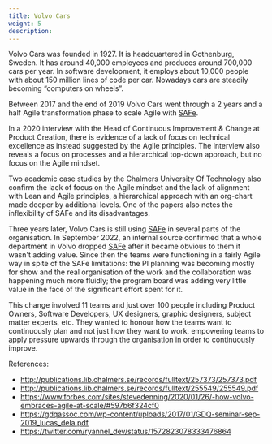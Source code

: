 ```yaml
---
title: Volvo Cars
weight: 5
description: 
---
```


Volvo Cars was founded in 1927. It is headquartered in Gothenburg, Sweden. It has around 40,000 employees and produces around 700,000 cars per year.
In software development, it employs about 10,000 people with about 150 million lines of code per car. Nowadays cars are steadily becoming “computers on wheels”.

Between 2017 and the end of 2019 Volvo Cars went through a 2 years and a half Agile transformation phase to scale Agile with [SAFe](https://www.scaledagileframework.com/).

In a 2020 interview with the Head of Continuous Improvement & Change at Product Creation, there is evidence of a lack of focus on technical excellence as instead suggested by the Agile principles. The interview also reveals a focus on processes and a hierarchical top-down approach, but no focus on the Agile mindset.

Two academic case studies by the Chalmers University Of Technology also confirm the lack of focus on the Agile mindset and the lack of alignment with Lean and Agile principles, a hierarchical approach with an org-chart made deeper by additional levels. One of the papers also notes the inflexibility of SAFe and its disadvantages.

Three years later, Volvo Cars is still using [SAFe](https://www.scaledagileframework.com/) in several parts of the organisation.
In September 2022, an internal source confirmed that a whole department in Volvo dropped [SAFe](https://www.scaledagileframework.com/) after it became obvious to them it wasn't adding value.
Since then the teams were functioning in a fairly Agile way in spite of the SAFe limitations: the PI planning was becoming mostly for show and the real organisation of the work and the collaboration was happening much more fluidly; the program board was adding very little value in the face of the significant effort spent for it.

This change involved 11 teams and just over 100 people including Product Owners, Software Developers, UX designers, graphic designers, subject matter experts, etc.
They wanted to honour how the teams want to continuously plan and not just how they want to work, empowering teams to apply pressure upwards through the organisation in order to continuously improve.

References:

- http://publications.lib.chalmers.se/records/fulltext/257373/257373.pdf 
- http://publications.lib.chalmers.se/records/fulltext/255549/255549.pdf 
- https://www.forbes.com/sites/stevedenning/2020/01/26/-how-volvo-embraces-agile-at-scale/#597b6f324cf0 
- https://gdqassoc.com/wp-content/uploads/2017/01/GDQ-seminar-sep-2019_lucas_dela.pdf 
- https://twitter.com/ryannel_dev/status/1572823078333476864 
